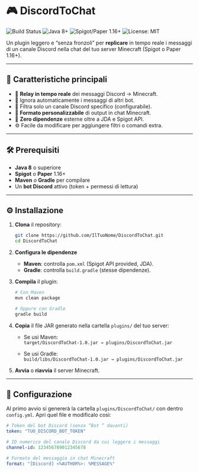 # 🎮 DiscordToChat

![Build Status](https://img.shields.io/badge/build-passing-brightgreen.svg) ![Java 8+](https://img.shields.io/badge/Java-8%2B-blue.svg) ![Spigot/Paper 1.16+](https://img.shields.io/badge/Spigot%2FPaper-1.16%2B-important.svg) ![License: MIT](https://img.shields.io/badge/License-MIT-green.svg)

Un plugin leggero e “senza fronzoli” per **replicare** in tempo reale i messaggi di un canale Discord nella chat del tuo server Minecraft (Spigot o Paper 1.16+).

---

## 🚀 Caratteristiche principali

- 🔄 **Relay in tempo reale** dei messaggi Discord → Minecraft.  
- 🤖 Ignora automaticamente i messaggi di altri bot.  
- 🎯 Filtra solo un canale Discord specifico (configurabile).  
- 🔧 **Formato personalizzabile** di output in chat Minecraft.  
- 📂 **Zero dipendenze** esterne oltre a JDA e Spigot API.  
- ⚙️ Facile da modificare per aggiungere filtri o comandi extra.

---

## 🛠 Prerequisiti

- **Java 8** o superiore  
- **Spigot** o **Paper** 1.16+  
- **Maven** _o_ **Gradle** per compilare  
- Un **bot Discord** attivo (token + permessi di lettura)

---

## ⚙️ Installazione

1. **Clona** il repository:

    ```bash
    git clone https://github.com/IlTuoNome/DiscordToChat.git
    cd DiscordToChat
    ```

2. **Configura le dipendenze**  
   - **Maven**: controlla `pom.xml` (Spigot API provided, JDA).  
   - **Gradle**: controlla `build.gradle` (stesse dipendenze).

3. **Compila** il plugin:

    ```bash
    # Con Maven
    mvn clean package

    # Oppure con Gradle
    gradle build
    ```

4. **Copia** il file JAR generato nella cartella `plugins/` del tuo server:

   - Se usi Maven:  
     `target/DiscordToChat-1.0.jar → plugins/DiscordToChat.jar`

   - Se usi Gradle:  
     `build/libs/DiscordToChat-1.0.jar → plugins/DiscordToChat.jar`

5. **Avvia** o **riavvia** il server Minecraft.

---

## 🔧 Configurazione

Al primo avvio si genererà la cartella `plugins/DiscordToChat/` con dentro `config.yml`. Apri quel file e modificalo così:

```yaml
# Token del bot Discord (senza “Bot ” davanti)
token: "TUO_DISCORD_BOT_TOKEN"

# ID numerico del canale Discord da cui leggere i messaggi
channel-id: 123456789012345678

# Formato del messaggio in chat Minecraft
format: "[Discord] <%AUTHOR%>: %MESSAGE%"
